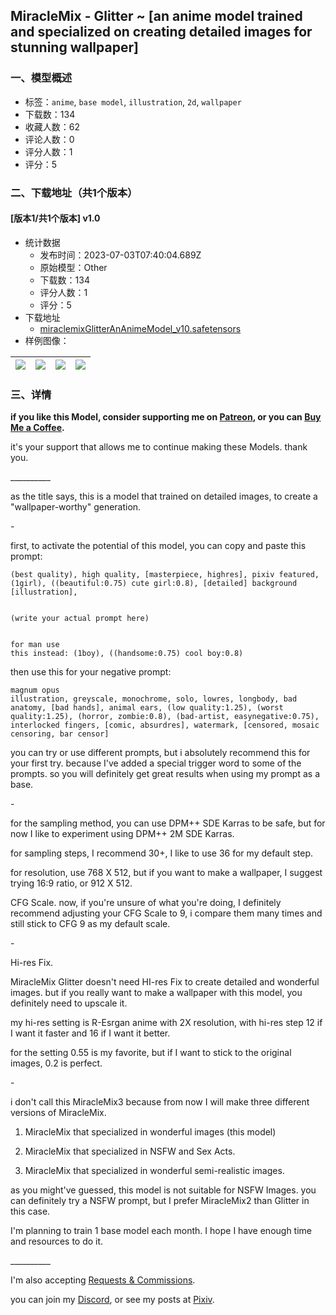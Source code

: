## MiracleMix - Glitter ~ [an anime model trained and specialized on creating detailed images for stunning wallpaper]
### 一、模型概述

- 标签：`anime`, `base model`, `illustration`, `2d`, `wallpaper`
- 下载数：134
- 收藏人数：62
- 评论人数：0
- 评分人数：1
- 评分：5

### 二、下载地址（共1个版本）

#### [版本1/共1个版本] v1.0

- 统计数据
  - 发布时间：2023-07-03T07:40:04.689Z
  - 原始模型：Other
  - 下载数：134
  - 评分人数：1
  - 评分：5
- 下载地址
  - [miraclemixGlitterAnAnimeModel_v10.safetensors](https://civitai.com/api/download/models/108548)
- 样例图像：

| <img src="https://image.civitai.com/xG1nkqKTMzGDvpLrqFT7WA/820148cc-c2b1-4685-ba27-6422bb671039/width=450/1387733.jpeg" /> | <img src="https://image.civitai.com/xG1nkqKTMzGDvpLrqFT7WA/7127e4f8-37b7-4859-88dd-418436273b80/width=450/1386350.jpeg" /> | <img src="https://image.civitai.com/xG1nkqKTMzGDvpLrqFT7WA/31751c85-08ee-4c30-b137-c286824fe331/width=450/1386366.jpeg" /> | <img src="https://image.civitai.com/xG1nkqKTMzGDvpLrqFT7WA/5945a859-53f9-4a3d-b650-70ccb841710b/width=450/1386365.jpeg" /> |
| ---- | ---- | ---- | ---- |


### 三、详情
<p><strong>if you like this Model, consider supporting me on </strong><a target="_blank" rel="ugc" href="https://www.patreon.com/MasterpieceAI"><strong>Patreon</strong></a><strong>, or you can </strong><a target="_blank" rel="ugc" href="https://ko-fi.com/semesta_ai"><strong>Buy Me a Coffee</strong></a><strong>.</strong></p><p>it's your support that allows me to continue making these Models. thank you.</p><p>__________</p><p>as the title says, this is a model that trained on detailed images, to create a "wallpaper-worthy" generation.</p><p>-</p><p>first, to activate the potential of this model, you can copy and paste this prompt:</p><pre><code>(best quality), high quality, [masterpiece, highres], pixiv featured, (1girl), ((beautiful:0.75) cute girl:0.8), [detailed] background [illustration],

(write your actual prompt here)</code></pre><pre><code>for man use this instead: (1boy), ((handsome:0.75) cool boy:0.8)</code></pre><p>then use this for your negative prompt:</p><pre><code>magnum opus illustration, greyscale, monochrome, solo, lowres, longbody, bad anatomy, [bad hands], animal ears, (low quality:1.25), (worst quality:1.25), (horror, zombie:0.8), (bad-artist, easynegative:0.75), interlocked fingers, [comic, absurdres], watermark, [censored, mosaic censoring, bar censor]</code></pre><p>you can try or use different prompts, but i absolutely recommend this for your first try. because I've added a special trigger word to some of the prompts. so you will definitely get great results when using my prompt as a base.</p><p>-</p><p>for the sampling method, you can use DPM++ SDE Karras to be safe, but for now I like to experiment using DPM++ 2M SDE Karras.</p><p>for sampling steps, I recommend 30+, I like to use 36 for my default step.</p><p>for resolution, use 768 X 512, but if you want to make a wallpaper, I suggest trying 16:9 ratio, or 912 X 512.</p><p>CFG Scale. now, if you're unsure of what you're doing, I definitely recommend adjusting your CFG Scale to 9, i compare them many times and still stick to CFG 9 as my default scale.</p><p>-</p><p>Hi-res Fix.</p><p>MiracleMix Glitter doesn't need HI-res Fix to create detailed and wonderful images. but if you really want to make a wallpaper with this model, you definitely need to upscale it.</p><p>my hi-res setting is R-Esrgan anime with 2X resolution, with hi-res step 12 if I want it faster and 16 if I want it better.</p><p>for the setting 0.55 is my favorite, but if I want to stick to the original images, 0.2 is perfect.</p><p>-</p><p>i don't call this MiracleMix3 because from now I will make three different versions of MiracleMix.</p><ol><li><p>MiracleMix that specialized in wonderful images (this model)</p></li><li><p>MiracleMix that specialized in NSFW and Sex Acts.</p></li><li><p>MiracleMix that specialized in wonderful semi-realistic images.</p></li></ol><p>as you might've guessed, this model is not suitable for NSFW Images. you can definitely try a NSFW prompt, but I prefer MiracleMix2 than Glitter in this case.</p><p>I'm planning to train 1 base model each month. I hope I have enough time and resources to do it.</p><p>__________</p><p>I'm also accepting <a target="_blank" rel="ugc" href="https://aether.fanbox.cc/posts/6129177">Requests &amp; Commissions</a>.</p><p>you can join my <a target="_blank" rel="ugc" href="https://discord.gg/xZWufRJWkM">Discord</a>, or see my posts at <a target="_blank" rel="ugc" href="https://www.pixiv.net/en/users/51880994">Pixiv</a>.</p>